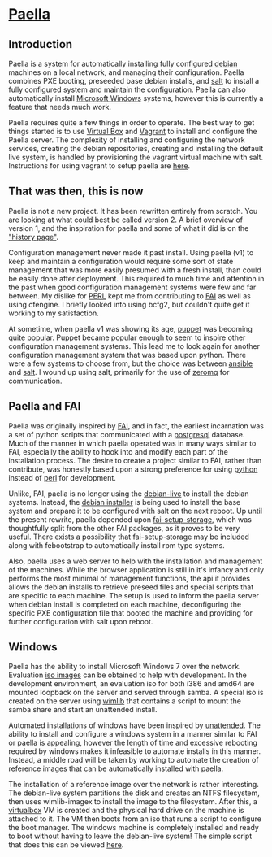 # [Paella](#)

## Introduction 

Paella is a system for automatically installing fully configured 
[debian](https://debian.org) machines on a local network, and managing 
their configuration.  Paella combines PXE booting, preseeded base debian 
installs, and [salt](https://saltstack.com) to install a fully configured 
system and maintain the configuration.  Paella can also automatically install
[Microsoft Windows](https://microsoft.com) systems, however this
is currently a feature that needs much work.

Paella requires quite a few things in order to operate.  The best way to 
get things started is to use [Virtual Box](https://virtualbox.org) and 
[Vagrant](https://vagrantup.com) to install and configure the Paella 
server.  The complexity of installing and configuring the network 
services, creating the debian repositories, creating and installing 
the default live system, is handled by provisioning the vagrant virtual 
machine with salt.  Instructions for using vagrant to setup paella are 
[here](#pages/vagrant).

## That was then, this is now

Paella is not a new project.  It has been rewritten entirely from scratch.
You are looking at what could best be called version 2.  A brief overview
of version 1, and the inspiration for paella and some of what it did is on
the ["history page"](#page/history).

Configuration management never made it past install.  Using paella (v1)
to keep and maintain a configuration would require some sort of state
management that was more easily presumed with a fresh install, than
could be easily done after deployment.  This required to much time and
attention in the past when good configuration management systems were
few and far between.  My dislike for [PERL](http://perl.com) kept me from
contributing to [FAI](https://fai-project.org) as well as using cfengine.
I briefly looked into using bcfg2, but couldn't quite get it working
to my satisfaction.

At sometime, when paella v1 was showing its age,
[puppet](https://puppetlabs.com) was
becoming quite popular.  Puppet became popular enough to seem to inspire
other configuration management systems.  This lead me to look again for another
configuration management system that was based upon python.  There were a
few systems to choose from, but the choice was between
[ansible](https://ansible.com) and [salt](https://saltstack.com).  I wound
up using salt, primarily for the use of [zeromq](https://zeromq.org) for
communication.

## Paella and FAI

Paella was originally inspired by [FAI](https://fai-project.org), and in fact,
the earliest incarnation was a set of python scripts that communicated with
a [postgresql](https://postgresql.org) database.  Much of the manner in
which paella operated was in many ways similar to FAI, especially the ability to
hook into and modify each part of the installation process.  The desire to create
a project similar to FAI, rather than contribute, was honestly based upon a
strong preference for using [python](https://python.org) instead of
[perl](https://perl.com) for development.

Unlike, FAI, paella is no longer using the [debian-live](https://live.debian.net/)
to install the debian systems.  Instead, the
[debian installer](https://www.debian.org/devel/debian-installer/) is being
used to install the base system and prepare it to be configured with salt on the
next reboot.  Up until the present rewrite, paella depended upon 
[fai-setup-storage](https://packages.debian.org/unstable/main/fai-setup-storage),
which was thoughtfully split from the other FAI packages, as it proves to be
very useful.  There exists a possibility that fai-setup-storage may be included
along with febootstrap to automatically install rpm type systems.

Also, paella uses a web server to help with the installation and
management of the machines.  While the browser application is still in it's
infancy and only performs the most minimal of management functions, the
api it provides allows the debian installs to retrieve preseed files and special
scripts that are specific to each machine.  The setup is used to inform the
paella server when debian install is completed on each machine, deconfiguring
the specific PXE configuration file that booted the machine and providing for
further configuration with salt upon reboot.

## Windows

Paella has the ability to install Microsoft Windows 7 over the network.  Evaluation
[iso images](http://answers.microsoft.com/en-us/windows/forum/windows_7-windows_install/cannot-find-digital-river-download-site/66a8439b-0d16-4b70-92f7-1c8486a46ebf) can be obtained to help with development.  In the development environment,
an evaluation iso for both i386 and amd64 are mounted loopback on the server and
served through samba.  A special iso is created on the server using
[wimlib](http://wimlib.sourceforge.net/) that contains a script to
mount the samba share and start an unattended install.

Automated installations of windows have been inspired by
[unattended](http://unattended.sourceforge.net/).  The ability to
install and configure a windows system in a manner similar to FAI or paella
is appealing, however the length of time and excessive rebooting required
by windows makes it infeasible to automate installs in this manner.  Instead,
a middle road will be taken by working to automate the creation of
reference images that can be automatically installed with paella.

The installation of a reference image over the network is rather interesting.  The
debian-live system partitions the disk and creates an NTFS filesystem, then uses
wimlib-imagex to install the image to the filesystem.  After this, a
[virtualbox](https://virtualbox.org) VM is created and the physical
hard drive on the machine is attached to it.  The VM then boots from an iso
that runs a script to configure the boot manager.  The windows machine is
completely installed and ready to boot without having to leave the
debian-live system!  The simple script that does this can be viewed
[here](https://github.com/umeboshi2/paella/blob/master/vagrant/salt/roots/salt/debianlive/install-win7-image.sh).










